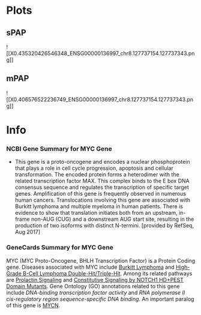 # Plots
## sPAP
![[X0.435320426546348_ENSG00000136997_chr8.127737154.127737343.png]]
## mPAP
![[X0.406576522236749_ENSG00000136997_chr8.127737154.127737343.png]]
# Info
### NCBI Gene Summary for MYC Gene

[](https://www.ncbi.nlm.nih.gov/gene/4609)

- This gene is a proto-oncogene and encodes a nuclear phosphoprotein that plays a role in cell cycle progression, apoptosis and cellular transformation. The encoded protein forms a heterodimer with the related transcription factor MAX. This complex binds to the E box DNA consensus sequence and regulates the transcription of specific target genes. Amplification of this gene is frequently observed in numerous human cancers. Translocations involving this gene are associated with Burkitt lymphoma and multiple myeloma in human patients. There is evidence to show that translation initiates both from an upstream, in-frame non-AUG (CUG) and a downstream AUG start site, resulting in the production of two isoforms with distinct N-termini. [provided by RefSeq, Aug 2017]
    
### GeneCards Summary for MYC Gene

MYC (MYC Proto-Oncogene, BHLH Transcription Factor) is a Protein Coding gene. Diseases associated with MYC include [Burkitt Lymphoma](http://www.malacards.org/card/burkitt_lymphoma "See Burkitt Lymphoma at MalaCards") and [High-Grade B-Cell Lymphoma Double-Hit/Triple-Hit](http://www.malacards.org/card/high_grade_b_cell_lymphoma_double_hit_triple_hit "See High-Grade B-Cell Lymphoma Double-Hit/Triple-Hit at MalaCards"). Among its related pathways are [Prolactin Signaling](https://pathcards.genecards.org/card/prolactin_signaling "See Prolactin Signaling at Pathcards") and [Constitutive Signaling by NOTCH1 HD+PEST Domain Mutants](https://pathcards.genecards.org/card/constitutive_signaling_by_notch1_hdpest_domain_mutants "See Constitutive Signaling by NOTCH1 HD+PEST Domain Mutants at Pathcards"). Gene Ontology (GO) annotations related to this gene include _DNA-binding transcription factor activity_ and _RNA polymerase II cis-regulatory region sequence-specific DNA binding_. An important paralog of this gene is [MYCN](https://www.genecards.org/cgi-bin/carddisp.pl?gene=MYCN).
